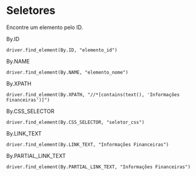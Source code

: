 # Seletores

Encontre um elemento pelo ID.

By.ID

    driver.find_element(By.ID, "elemento_id")

By.NAME

    driver.find_element(By.NAME, "elemento_nome")

By.XPATH

    driver.find_element(By.XPATH, "//*[contains(text(), 'Informações Financeiras')]")

By.CSS_SELECTOR

    driver.find_element(By.CSS_SELECTOR, "seletor_css")

By.LINK_TEXT

    driver.find_element(By.LINK_TEXT, "Informações Financeiras")

By.PARTIAL_LINK_TEXT

    driver.find_element(By.PARTIAL_LINK_TEXT, "Informações Financeiras")

